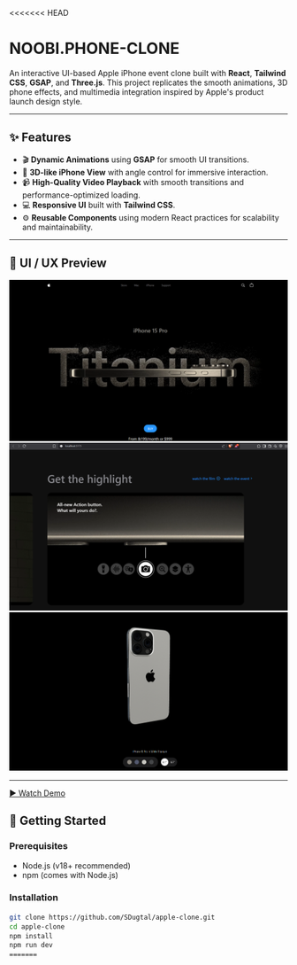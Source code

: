 <<<<<<< HEAD
# NOOBI.PHONE-CLONE

An interactive UI-based Apple iPhone event clone built with **React**, **Tailwind CSS**, **GSAP**, and **Three.js**. This project replicates the smooth animations, 3D phone effects, and multimedia integration inspired by Apple's product launch design style.

---

## ✨ Features

- 🎬 **Dynamic Animations** using **GSAP** for smooth UI transitions.
- 📱 **3D-like iPhone View** with angle control for immersive interaction.
- 📹 **High-Quality Video Playback** with smooth transitions and performance-optimized loading.
- 💻 **Responsive UI** built with **Tailwind CSS**.
- ⚙️ **Reusable Components** using modern React practices for scalability and maintainability.

---

## 📸 UI / UX Preview

<!-- Add screenshots or a demo GIF below -->
<p align="center">
  <img src="public\assets\images\1.png" width="600" alt="UI Screenshot 1"/>
  <br>
  <img src="public\assets\images\2.png" width="600" alt="UI Screenshot 2"/>
  <br>
  <img src="public\assets\images\3.png" width="600" alt="UI Screenshot 2"/>
</p>

---
[▶️ Watch Demo](public\assets\videos\demo.mkv)

## 🚀 Getting Started

### Prerequisites

- Node.js (v18+ recommended)
- npm (comes with Node.js)

### Installation

```bash
git clone https://github.com/SDugtal/apple-clone.git
cd apple-clone
npm install
npm run dev
=======

